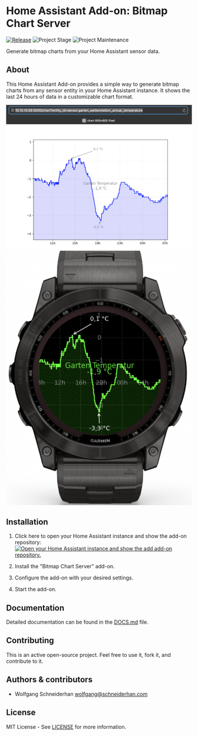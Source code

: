 # Home Assistant Add-on: Bitmap Chart Server

[![Release][release-shield]][release] ![Project Stage][project-stage-shield] ![Project Maintenance][maintenance-shield]

Generate bitmap charts from your Home Assistant sensor data.

## About

This Home Assistant Add-on provides a simple way to generate bitmap charts from any sensor entity in your Home Assistant instance. It shows the last 24 hours of data in a customizable chart format.

![image](chart/doc/chart.png)
![image](chart/doc/chart2.png)
## Installation

1. Click here to open your Home Assistant instance and show the add-on repository: [![Open your Home Assistant instance and show the add add-on repository.](https://my.home-assistant.io/badges/supervisor_add_addon_repository.svg)](https://my.home-assistant.io/redirect/supervisor_add_addon_repository/?repository_url=https://github.com/your-username/bitmap-chart-server)

2. Install the "Bitmap Chart Server" add-on.
3. Configure the add-on with your desired settings.
4. Start the add-on.

## Documentation

Detailed documentation can be found in the [DOCS.md](chart/DOCS.md) file.

## Contributing

This is an active open-source project. Feel free to use it, fork it, and contribute to it.

## Authors & contributors

- Wolfgang Schneiderhan <wolfgang@schneiderhan.com>

## License

MIT License - See [LICENSE](LICENSE) for more information.

[release-shield]: https://img.shields.io/badge/version-v1.0.0-blue.svg
[release]: https://github.com/your-username/bitmap-chart-server/releases/tag/v1.0.0
[project-stage-shield]: https://img.shields.io/badge/project%20stage-production%20ready-brightgreen.svg
[maintenance-shield]: https://img.shields.io/maintenance/yes/2024.svg 